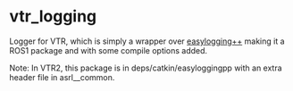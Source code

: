 # vtr_logging

Logger for VTR, which is simply a wrapper over [easylogging++](https://github.com/amrayn/easyloggingpp) making it a ROS1 package and with some compile options added.

Note: In VTR2, this package is in deps/catkin/easyloggingpp with an extra header file in asrl\_\_common.
